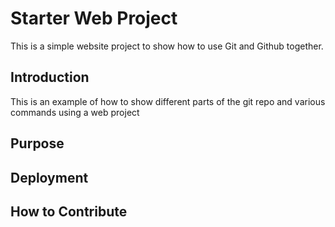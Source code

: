 # Starter Web Project

This is a simple website project to show how to use Git and Github together.

## Introduction

This is an example of how to show different parts of the git repo and various commands using a web project

## Purpose
## Deployment
## How to Contribute